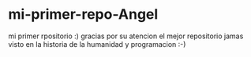 # mi-primer-repo-Angel
mi primer rpositorio :) gracias por su atencion el mejor repositorio jamas visto en la historia de la humanidad y programacion :-)
